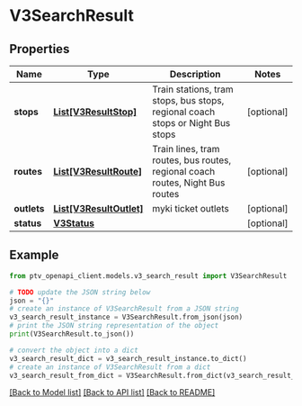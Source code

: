 # V3SearchResult


## Properties

Name | Type | Description | Notes
------------ | ------------- | ------------- | -------------
**stops** | [**List[V3ResultStop]**](V3ResultStop.md) | Train stations, tram stops, bus stops, regional coach stops or Night Bus stops | [optional] 
**routes** | [**List[V3ResultRoute]**](V3ResultRoute.md) | Train lines, tram routes, bus routes, regional coach routes, Night Bus routes | [optional] 
**outlets** | [**List[V3ResultOutlet]**](V3ResultOutlet.md) | myki ticket outlets | [optional] 
**status** | [**V3Status**](V3Status.md) |  | [optional] 

## Example

```python
from ptv_openapi_client.models.v3_search_result import V3SearchResult

# TODO update the JSON string below
json = "{}"
# create an instance of V3SearchResult from a JSON string
v3_search_result_instance = V3SearchResult.from_json(json)
# print the JSON string representation of the object
print(V3SearchResult.to_json())

# convert the object into a dict
v3_search_result_dict = v3_search_result_instance.to_dict()
# create an instance of V3SearchResult from a dict
v3_search_result_from_dict = V3SearchResult.from_dict(v3_search_result_dict)
```
[[Back to Model list]](../README.md#documentation-for-models) [[Back to API list]](../README.md#documentation-for-api-endpoints) [[Back to README]](../README.md)



